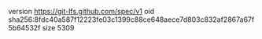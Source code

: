 version https://git-lfs.github.com/spec/v1
oid sha256:8fdc40a587f12223fe03c1399c88ce648aece7d803c832af2867a67f5b64532f
size 5309
